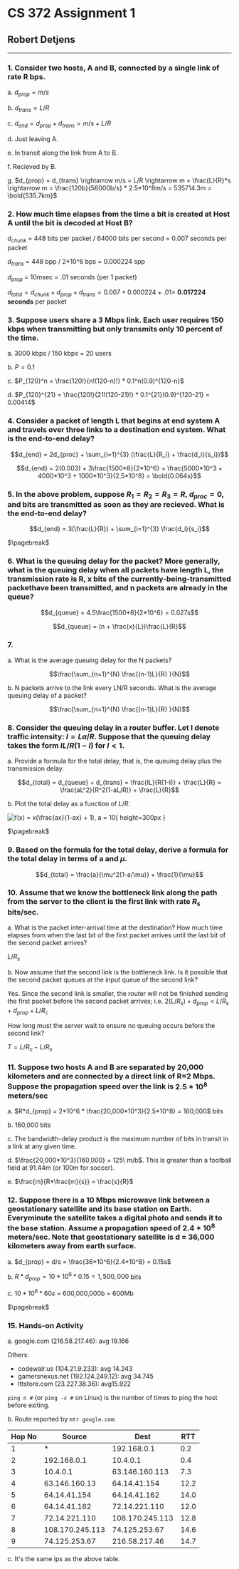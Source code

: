# CS 372 Assignment 1

## Robert Detjens

---

### 1. Consider two hosts, A and B, connected by a single link of rate R bps.

a. $d_{prop} = m/s$

b. $d_{trans} = L/R$

c. $d_{end} = d_{prop} + d_{trans} = m/s + L/R$

d. Just leaving A.

e. In transit along the link from A to B.

f. Recieved by B.

g. $d_{prop} = d_{trans} \rightarrow m/s = L/R \rightarrow m = \frac{L}{R}*s \rightarrow m = \frac{120b}{56000b/s} * 2.5*10^8m/s = 535714.3m = \bold{535.7km}$

### 2. How much time elapses from the time a bit is created at Host A until the bit is decoded at Host B?

$d_{chunk}$ = 448 bits per packet / 64000 bits per second = 0.007 seconds per packet

$d_{trans}$ = 448 bpp / 2*10^6 bps = 0.000224 spp

$d_{prop}$ = 10msec = .01 seconds (per 1 packet)

$d_{total} = d_{chunk} + d_{prop} + d_{trans} = 0.007 + 0.000224 + .01 =$ **0.017224 seconds** per packet

### 3. Suppose users share a 3 Mbps link. Each user requires 150 kbps when transmitting but only transmits only 10 percent of the time.

a. 3000 kbps / 150 kbps = 20 users

b. $P = 0.1$

c. $P_{120}^n = \frac{120!}{n!(120-n)!} * 0.1^n(0.9)^{120-n}$

d. $P_{120}^{21} = \frac{120!}{21!(120-21)!} * 0.1^{21}(0.9)^{120-21} = 0.00414$

### 4. Consider a packet of length L that begins at end system A and travels over three links to a destination end system. What is the end-to-end delay?

$$d_{end} = 2d_{proc} + \sum_{i=1}^{3} (\frac{L}{R_i} + \frac{d_i}{s_i})$$

$$d_{end} = 2(0.003) + 3\frac{1500*8}{2*10^6} + \frac{5000*10^3 + 4000*10^3 + 1000*10^3}{2.5*10^8} = \bold{0.064s}$$

### 5. In the above problem, suppose $R_1=R_2=R_3=R$, $d_{proc}=0$, and bits are transmitted as soon as they are recieved. What is the end-to-end delay?

$$d_{end} = 3(\frac{L}{R}) + \sum_{i=1}^{3} \frac{d_i}{s_i}$$

$\pagebreak$

### 6. What is the queuing delay for the packet?  More generally, what is the queuing delay when all packets have length L, the transmission rate is R, x bits of the currently-being-transmitted packethave been transmitted, and n packets are already in the queue?

$$d_{queue} = 4.5\frac{1500*8}{2*10^6} = 0.027s$$

$$d_{queue} = (n + \frac{x}{L})\frac{L}{R}$$

### 7.

a. What is the average queuing delay for the N packets?

$$\frac{\sum_{n=1}^{N} \frac{(n-1)L}{R} }{N}$$

b. N packets arrive to the link every LN/R seconds. What is the average queuing delay of a packet?

$$\frac{\sum_{n=1}^{N} \frac{(n-1)L}{R} }{N}$$

### 8. Consider the queuing delay in a router buffer. Let I denote traffic intensity: $I = La/R$. Suppose that the queuing delay takes the form $IL/R(1-I)$ for $I<1$.

a. Provide a formula for the total delay, that is, the queuing delay plus the transmission delay.

$$d_{total} = d_{queue} + d_{trans} = \frac{IL}{R(1-I)} + \frac{L}{R} = \frac{aL^2}{R^2(1-aL/R)} + \frac{L}{R}$$

b. Plot the total delay as a function of $L/R$.

![$f(x) = x(\frac{ax}{1-ax} + 1), a = 10$](https://i.imgur.com/B04JJFf.png){ height=300px }

$\pagebreak$

### 9. Based on the formula for the total delay, derive a formula for the total delay in terms of a and $\mu$.

$$d_{total} = \frac{a}{\mu^2(1-a/\mu)} + \frac{1}{\mu}$$

### 10. Assume that we know the bottleneck link along the path from the server to the client is the first link with rate $R_s$ bits/sec.

a. What is the packet inter-arrival time at the destination? How much time elapses from when the last bit of the first packet arrives until the last bit of the second packet arrives?

   $L/R_s$

b. Now assume that the second link is the bottleneck link. Is it possible that the second packet queues at the input queue of the second link?

   Yes. Since the second link is smaller, the router will not be finished sending the first packet before the second packet arrives; i.e. $2(L/R_s) + d_{prop} < L/R_s + d_{prop} + L/R_c$

   How long must the server wait to ensure no queuing occurs before the second link?

   $T = L/R_c - L/R_s$

### 11. Suppose two hosts A and B are separated by 20,000 kilometers and are connected by a direct link of R=2 Mbps. Suppose the propagation speed over the link is $2.5*10^8$ meters/sec

a. $R*d_{prop} = 2*10^6 * \frac{20,000*10^3}{2.5*10^8} = 160,000$ bits

b. 160,000 bits

c. The bandwidth-delay product is the maximum number of bits in transit in a link at any given time.

d. $\frac{20,000*10^3}{160,000} = 125\ m/b$. This is greater than a football field at 91.44m (or 100m for soccer).

e. $\frac{m}{R*\frac{m}{s}} = \frac{s}{R}$

### 12. Suppose there is a 10 Mbps microwave link between a geostationary satellite and its base station on Earth. Everyminute the satellite takes a digital photo and sends it to the base station. Assume a propagation speed of $2.4*10^8$ meters/sec. Note that geostationary satellite is d = 36,000 kilometers away from earth surface.

a. $d_{prop} = d/s = \frac{36*10^6}{2.4*10^8} = 0.15s$

b. $R*d_{prop} = 10*10^6 * 0.15 = 1,500,000$ bits

c. $10*10^6 * 60s$ = 600,000,000b = 600Mb

$\pagebreak$

### 15. Hands-on Activity

a. google.com (216.58.217.46): avg 19.166

   Others:

   - codewalr.us (104.21.9.233): avg 14.243
   - gamersnexus.net (192.124.249.12): avg 34.745
   - lttstore.com (23.227.38.36): avg15.922

   `ping n #` (or `ping -c #` on Linux) is the number of times to ping the host before exiting.

b. Route reported by `mtr google.com`:

| Hop No | Source          | Dest            | RTT  |
|--------|-----------------|-----------------|------|
| 1      | *               | 192.168.0.1     | 0.2  |
| 2      | 192.168.0.1     | 10.4.0.1        | 0.4  |
| 3      | 10.4.0.1        | 63.146.160.113  | 7.3  |
| 4      | 63.146.160.13   | 64.14.41.154    | 12.2 |
| 5      | 64.14.41.154    | 64.14.41.162    | 14.0 |
| 6      | 64.14.41.162    | 72.14.221.110   | 12.0 |
| 7      | 72.14.221.110   | 108.170.245.113 | 12.8 |
| 8      | 108.170.245.113 | 74.125.253.67   | 14.6 |
| 9      | 74.125.253.67   | 216.58.217.46   | 14.7 |

c. It's the same ips as the above table.

